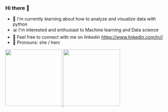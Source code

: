 ### Hi there 👋

- 🌼 I'm currently learning about how to analyze and visualize data with python  
- 📊 I'm interested and enthusiast to Machine learning and Data science  
- 👾 Feel free to connect with me on linkedin https://www.linkedin.com/in//
- 🌱 Pronouns: she / herc

<p align="left">
<a href="https://github.com/jovidialaviosa">
  <img height="180em" src="https://github-readme-stats-eight-theta.vercel.app/api?username=jovidialaviosa&show_icons=true&theme=highcontrast&include_all_commits=true&count_private=true"/>
  <img height="180em" src="https://github-readme-stats-eight-theta.vercel.app/api/top-langs/?username=jovidialaviosa&layout=compact&langs_count=8&theme=highcontrast"/>
</a>
</p>
